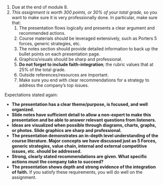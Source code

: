 1. Due at the end of module 8.
2. _This assignment is worth 300 points, or 30% of your total grade,_ so you want to make sure it is very professionally done. In particular, make sure that:
	1. The presentation flows logically and presents a clear argument and recommended actions.
	2. Course materials should be leveraged extensively, such as Porters 5 forces, generic strategies, etc.
	3. The notes section should provide detailed information to back up the bullet points on each presentation page.
	4. Graphics/visuals should be sharp and professional.
	5. **Do not forget to include faith-integration**; the rubric values that at 25% of the total grade.
	6. Outside references/resources are important.
	7. Make sure you end with clear recommendations for a strategy to address the company’s top issues.

Expectations stated again:
- **The presentation has a clear theme/purpose, is focused, and well organized.**
- **Slide notes have sufficient detail to allow a non-expert to make this presentation and be able to answer relevant questions from listeners.**
- **Ideas are visualized when possible through diagrams, charts, graphs, or photos. Slide graphics are sharp and professional.**
- **The presentation demonstrates an in-depth level understanding of the course literature. Major concepts we have discussed just as 5 Forces, generic strategies, value chain, internal and external competitive issues, etc. should be addressed.**
- **Strong, clearly stated recommendations are given. What specific actions must the company take to succeed?**
- **The presentation shows depth and strong evidence of the integration of faith.**
If you satisfy these requirements, you will do well on the assignment.